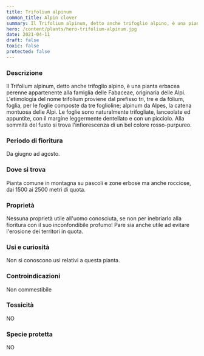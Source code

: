 ```yaml
---
title: Trifolium alpinum
common_title: Alpin clover
summary: Il Trifolium alpinum, detto anche trifoglio alpino, è una pianta erbacea perenne appartenente alla famiglia delle Fabaceae, originaria delle Alpi.
hero: /content/plants/hero-trifolium-alpinum.jpg
date: 2021-04-11
draft: false
toxic: false
protected: false
---
```

### Descrizione
Il Trifolium alpinum, detto anche trifoglio alpino, è una pianta erbacea perenne appartenente alla famiglia delle Fabaceae, originaria delle Alpi.
L'etimologia del nome trifolium proviene dal prefisso tri, tre e da fólium, foglia, per le foglie composte da tre foglioline; alpinum da Alpes, la catena montuosa delle Alpi.
Le foglie sono naturalmente trifogliate, lanceolate ed appuntite, con il margine leggermente dentellato e con un picciolo.
Alla sommità del fusto si trova l'infiorescenza di un bel colore rosso-purpureo.

### Periodo di fioritura
Da giugno ad agosto.

### Dove si trova
Pianta comune in montagna su pascoli e zone erbose ma anche rocciose, dai 1500 ai 2500 metri di quota.

### Proprietà
Nessuna proprietà utile all'uomo conosciuta, se non per inebriarlo alla fioritura con il suo inconfondibile profumo!
Pare sia anche utile ad evitare l'erosione dei territori in quota.

### Usi e curiosità
Non si conoscono usi relativi a questa pianta.

### Controindicazioni
Non commestibile

### Tossicità
NO

### Specie protetta
NO